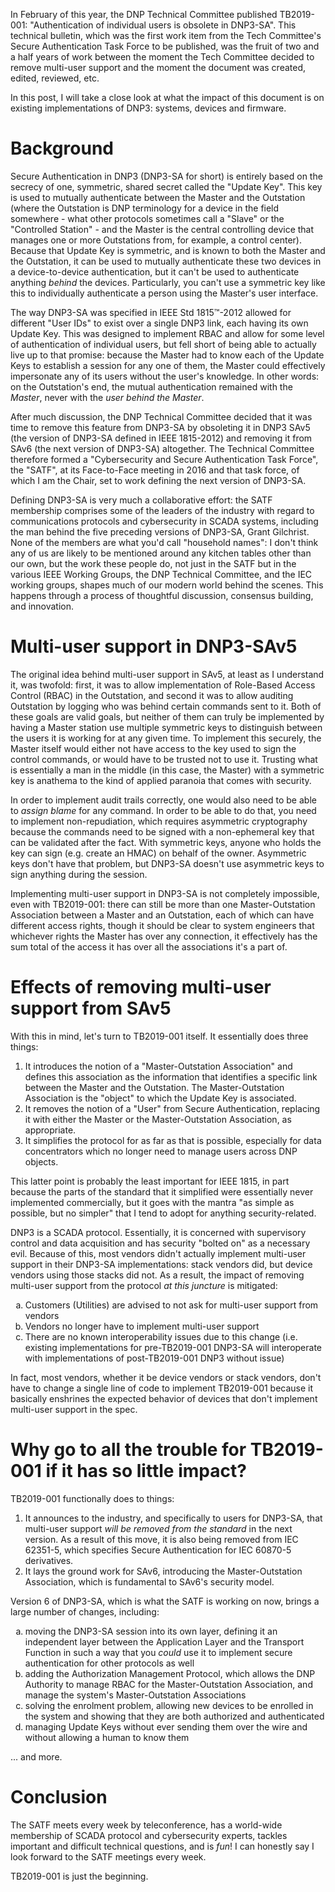In February of this year, the DNP Technical Committee published TB2019-001: "Authentication of individual users is obsolete in DNP3-SA". This technical bulletin, which was the first work item from the Tech Committee's Secure Authentication Task Force to be published, was the fruit of two and a half years of work between the moment the Tech Committee decided to remove multi-user support and the moment the document was created, edited, reviewed, etc.

In this post, I will take a close look at what the impact of this document is on existing implementations of DNP3: systems, devices and firmware.
<!--more-->
# Background
Secure Authentication in DNP3 (DNP3-SA for short) is entirely based on the secrecy of one, symmetric, shared secret called the "Update Key". This key is used to mutually authenticate between the Master and the Outstation (where the Outstation is DNP terminology for a device in the field somewhere - what other protocols sometimes call a "Slave" or the "Controlled Station" - and the Master is the central controlling device that manages one or more Outstations from, for example, a control center). Because that Update Key is symmetric, and is known to both the Master and the Outstation, it can be used to mutually authenticate these two devices in a device-to-device authentication, but it can't be used to authenticate anything *behind* the devices. Particularly, you can't use a symmetric key like this to individually authenticate a person using the Master's user interface.

The way DNP3-SA was specified in IEEE Std 1815&trade;-2012 allowed for different "User IDs" to exist over a single DNP3 link, each having its own Update Key. This was designed to implement RBAC and allow for some level of authentication of individual users, but fell short of being able to actually live up to that promise: because the Master had to know each of the Update Keys to establish a session for any one of them, the Master could effectively impersonate any of its users without the user's knowledge. In other words: on the Outstation's end, the mutual authentication remained with the *Master*, never with the *user behind the Master*.

After much discussion, the DNP Technical Committee decided that it was time to remove this feature from DNP3-SA by obsoleting it in DNP3 SAv5 (the version of DNP3-SA defined in IEEE 1815-2012) and removing it from SAv6 (the next version of DNP3-SA) altogether. The Technical Committee therefore formed a "Cybersecurity and Secure Authentication Task Force", the "SATF", at its Face-to-Face meeting in 2016 and that task force, of which I am the Chair, set to work defining the next version of DNP3-SA.

Defining DNP3-SA is very much a collaborative effort: the SATF membership comprises some of the leaders of the industry with regard to communications protocols and cybersecurity in SCADA systems, including the man behind the five preceding versions of DNP3-SA, Grant Gilchrist. None of the members are what you'd call "household names": I don't think any of us are likely to be mentioned around any kitchen tables other than our own, but the work these people do, not just in the SATF but in the various IEEE Working Groups, the DNP Technical Committee, and the IEC working groups, shapes much of our modern world behind the scenes. This happens through a process of thoughtful discussion, consensus building, and innovation.

# Multi-user support in DNP3-SAv5
The original idea behind multi-user support in SAv5, at least as I understand it, was twofold: first, it was to allow implementation of Role-Based Access Control (RBAC) in the Outstation, and second it was to allow auditing Outstation by logging who was behind certain commands sent to it. Both of these goals are valid goals, but neither of them can truly be implemented by having a Master station use multiple symmetric keys to distinguish between the users it is working for at any given time. To implement this securely, the Master itself would either not have access to the key used to sign the control commands, or would have to be trusted not to use it. Trusting what is essentially a man in the middle (in this case, the Master) with a symmetric key is anathema to the kind of applied paranoia that comes with security.

In order to implement audit trails correctly, one would also need to be able to *assign blame* for any command. In order to be able to do that, you need to implement non-repudiation, which requires asymmetric cryptography because the commands need to be signed with a non-ephemeral key that can be validated after the fact. With symmetric keys, anyone who holds the key can sign (e.g. create an HMAC) on behalf of the owner. Asymmetric keys don't have that problem, but DNP3-SA doesn't use asymmetric keys to sign anything during the session.

Implementing multi-user support in DNP3-SA is not completely impossible, even with TB2019-001: there can still be more than one Master-Outstation Association between a Master and an Outstation, each of which can have different access rights, though it should be clear to system engineers that whichever rights the Master has over any connection, it effectively has the sum total of the access it has over all the associations it's a part of.

# Effects of removing multi-user support from SAv5
With this in mind, let's turn to TB2019-001 itself. It essentially does three things:

1. It introduces the notion of a "Master-Outstation Association" and defines this association as the information that identifies a specific link between the Master and the Outstation. The Master-Outstation Association is the "object" to which the Update Key is associated.
2. It removes the notion of a "User" from Secure Authentication, replacing it with either the Master or the Master-Outstation Association, as appropriate.
3. It simplifies the protocol for as far as that is possible, especially for data concentrators which no longer need to manage users across DNP objects.

This latter point is probably the least important for IEEE 1815, in part because the parts of the standard that it simplified were essentially never implemented commercially, but it goes with the mantra "as simple as possible, but no simpler" that I tend to adopt for anything security-related.

DNP3 is a SCADA protocol. Essentially, it is concerned with supervisory control and data acquisition and has security "bolted on" as a necessary evil. Because of this, most vendors didn't actually implement multi-user support in their DNP3-SA implementations: stack vendors did, but device vendors using those stacks did not. As a result, the impact of removing multi-user support from the protocol *at this juncture* is mitigated:

<ol type="a">
  <li>Customers (Utilities) are advised to not ask for multi-user support from vendors</li>
  <li>Vendors no longer have to implement multi-user support</li>
  <li>There are no known interoperability issues due to this change (i.e. existing implementations for pre-TB2019-001 DNP3-SA will interoperate with implementations of post-TB2019-001 DNP3 without issue)</li>
</ol>

In fact, most vendors, whether it be device vendors or stack vendors, don't have to change a single line of code to implement TB2019-001 because it basically enshrines the expected behavior of devices that don't implement multi-user support in the spec.

# Why go to all the trouble for TB2019-001 if it has so little impact?
TB2019-001 functionally does to things:

1. It announces to the industry, and specifically to users for DNP3-SA, that multi-user support *will be removed from the standard* in the next version. As a result of this move, it is also being removed from IEC 62351-5, which specifies Secure Authentication for IEC 60870-5 derivatives.
2. It lays the ground work for SAv6, introducing the Master-Outstation Association, which is fundamental to SAv6's security model.

Version 6 of DNP3-SA, which is what the SATF is working on now, brings a large number of changes, including:

<ol type="a">
  <li>moving the DNP3-SA session into its own layer, defining it an independent layer between the Application Layer and the Transport Function in such a way that you <em>could</em> use it to implement secure authentication for other protocols as well</li>
  <li>adding the Authorization Management Protocol, which allows the DNP Authority to manage RBAC for the Master-Outstation Association, and manage the system's Master-Outstation Associations</li>
  <li>solving the enrolment problem, allowing new devices to be enrolled in the system and showing that they are both authorized and authenticated</li>
  <li>managing Update Keys without ever sending them over the wire and without allowing a human to know them</li>
</ol>

... and more. 

# Conclusion
The SATF meets every week by teleconference, has a world-wide membership of SCADA protocol and cybersecurity experts, tackles important and difficult technical questions, and is *fun*! I can honestly say I look forward to the SATF meetings every week.

TB2019-001 is just the beginning.